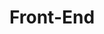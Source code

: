 ---
layout: tag-list
type: tag
title: Front-End
slug: frontEnd
category: studylog
sidebar: true
order: 4
description: >

---